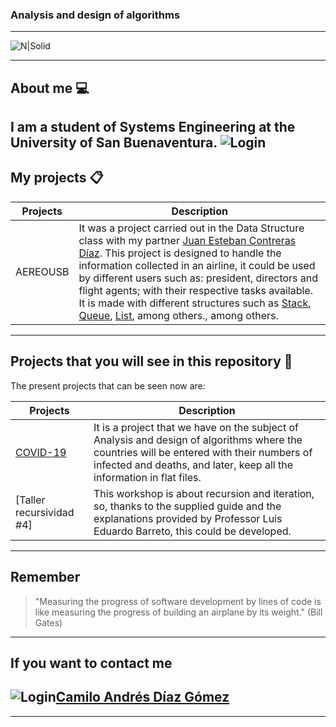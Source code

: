 ### Analysis and design of algorithms

---
![N|Solid](https://www.usbbog.edu.co/matlab/images/logo_acreditacion.png)

---

## About me 💻
I am a student of Systems Engineering at the University of San Buenaventura.
![Login](https://i.pinimg.com/originals/e4/26/70/e426702edf874b181aced1e2fa5c6cde.gif)
---

## My projects 📋
| Projects | Description |
| --- | --- |
| AEREOUSB | It was a project carried out in the Data Structure class with my partner [Juan Esteban Contreras Díaz](https://github.com/Juan098098). This project is designed to handle the information collected in an airline, it could be used by different users such as: president, directors and flight agents; with their respective tasks available. It is made with different structures such as [Stack](https://www.ciberaula.com/cursos/java/pilas_java.php), [Queue](https://www.ciberaula.com/cursos/java/colas_java.php), [List](https://www.ciberaula.com/cursos/java/listas_java.php), among others., among others. |
---

## Projects that you will see in this repository 👀
The present projects that can be seen now are:

| Projects | Description |
| --- | --- |
| [COVID-19](https://gisanddata.maps.arcgis.com/apps/opsdashboard/index.html#/bda7594740fd40299423467b48e9ecf6) | It is a project that we have on the subject of Analysis and design of algorithms where the countries will be entered with their numbers of infected and deaths, and later, keep all the information in flat files. |
| [Taller recursividad #4]| This workshop is about recursion and iteration, so, thanks to the supplied guide and the explanations provided by Professor Luis Eduardo Barreto, this could be developed. |
---

## Remember

> "Measuring the progress of software development by lines of code is like measuring the progress of building an airplane by its weight." (Bill Gates)
---

## If you want to contact me
![Login](https://lh3.googleusercontent.com/proxy/DrRj6VSRRnBpie72OxXtrGGqeLaCmiXaxqz72cDn2b1HLQhw92ZMtxxmp0A4yJg6Q2D5m_8JUgYyoZQT-m3PRZ6Z3Kl3rxaC0mW8OwUTk9vFZZ37gcHCYegE3TMlCEsIOg)[Camilo Andrés Díaz Gómez](https://www.linkedin.com/in/camilo-andr%C3%A9s-d%C3%ADaz-g%C3%B3mez-97b5581a3/)
---
---
